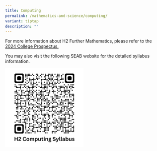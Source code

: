 ```yaml
---
title: Computing
permalink: /mathematics-and-science/computing/
variant: tiptap
description: ""
---
```

<p>For more information about H2 Further Mathematics, please refer to the <a href="/files/2024/SAJC_Prospectus_2024.pdf" rel="noopener noreferrer nofollow" target="_blank">2024 College Prospectus.</a></p><p></p><p>You may also visit the following SEAB website for the detailed syllabus information.</p><p></p><a class="isomer-image-wrapper" href="https://www.seab.gov.sg/docs/default-source/national-examinations/syllabus/alevel/2024syllabus/9569_y24_sy.pdf"><img style="width: 50%;" height="auto" width="100%" alt="" src="/images/QR Codes/H2_COMPUTING_QR.png"></a><p></p>